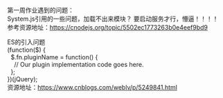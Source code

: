 第一周作业遇到的问题：<br/>
System.js引用的一些问题，加载不出来模块？
要启动服务才行，懵逼！！！！<br/>
参考资源地址：https://cnodejs.org/topic/5502ec1773263b0e4eef9bd9

ES的引入问题<br/>
(function($) {      
    &nbsp;&nbsp;$.fn.pluginName = function() {    
    &nbsp;&nbsp;&nbsp;&nbsp;// Our plugin implementation code goes here.    
    &nbsp;&nbsp;};     
})(jQuery);    
资源地址：https://www.cnblogs.com/weblv/p/5249841.html

